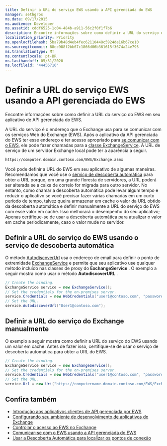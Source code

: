 ```yaml
---
title: Definir a URL do serviço EWS usando a API gerenciada do EWS
manager: sethgros
ms.date: 09/17/2015
ms.audience: Developer
ms.assetid: cddf6525-1c04-484b-a911-56c2f0f1f7b6
description: Encontre informações sobre como definir a URL do serviço do EWS em seu aplicativo de API gerenciada do EWS.
localization_priority: Priority
ms.openlocfilehash: 5ba79b48d4eb4fec62110448c5924de16b67ce10
ms.sourcegitcommit: 88ec988f2bb67c1866d06b361615f3674a24e795
ms.translationtype: MT
ms.contentlocale: pt-BR
ms.lasthandoff: 05/31/2020
ms.locfileid: "44456716"
---
```

# <a name="set-the-ews-service-url-by-using-the-ews-managed-api"></a>Definir a URL do serviço EWS usando a API gerenciada do EWS

Encontre informações sobre como definir a URL do serviço do EWS em seu aplicativo de API gerenciada do EWS.
  
A URL do serviço é o endereço que o Exchange usa para se comunicar com os serviços Web do Exchange (EWS). Após o aplicativo da API gerenciada do EWS ter esse endereço e ter acesso apropriado para [se comunicar com o EWS](how-to-communicate-with-ews-by-using-the-ews-managed-api.md), ele pode fazer chamadas para a [classe ExchangeService](https://msdn.microsoft.com/library/microsoft.exchange.webservices.data.exchangeservice%28v=exchg.80%29.aspx). A URL de serviço de um servidor Exchange local pode ter a aparência a seguir. 
  
```HTML
https://computer.domain.contoso.com/EWS/Exchange.asmx
```

Você pode definir a URL do EWS em seu aplicativo de algumas maneiras. Recomendamos que você use o [serviço de descoberta automática](https://msdn.microsoft.com/library/39726b67-2eb2-451b-9307-cfd0b518b55c%28Office.15%29.aspx) para obter a URL porque, em uma grande floresta de servidores, a URL poderá ser alterada se a caixa de correio for migrada para outro servidor. No entanto, como chamar a descoberta automática pode levar algum tempo e reduzir o aplicativo se você precisar fazer várias chamadas em um curto período de tempo, talvez queira armazenar em cache o valor da URL obtido da descoberta automática e definir manualmente a URL do serviço do EWS com esse valor em cache. Isso melhorará o desempenho do seu aplicativo; Apenas certifique-se de usar a descoberta automática para atualizar o valor em cache periodicamente, caso o valor mude no servidor. 
  
## <a name="set-the-ews-service-url-by-using-the-autodiscover-service"></a>Definir a URL do serviço do EWS usando o serviço de descoberta automática
<a name="bk_SetURLusingAutoDiscover"> </a>

O método [AutodiscoverUrl](https://msdn.microsoft.com/library/microsoft.exchange.webservices.data.exchangeservice.autodiscoverurl%28v=exchg.80%29.aspx) usa o endereço de email para definir o ponto de extremidade [ExchangeService](https://msdn.microsoft.com/library/microsoft.exchange.webservices.data.exchangeservice%28v=exchg.80%29.aspx) e permite que seu aplicativo use qualquer método incluído nas classes de proxy do **ExchangeService** . O exemplo a seguir mostra como usar o método **AutodiscoverURL** . 
  
```cs
// Create the binding.
ExchangeService service = new ExchangeService();
// Set the credentials for the on-premises server.
service.Credentials = new WebCredentials("user1@contoso.com", "password");
// Set the URL.
service.AutodiscoverUrl("User1@contoso.com");

```

## <a name="set-the-exchange-service-url-manually"></a>Definir a URL do serviço do Exchange manualmente
<a name="bk_SetURLmanually"> </a>

O exemplo a seguir mostra como definir a URL do serviço do EWS usando um valor em cache. Antes de fazer isso, certifique-se de usar o serviço de descoberta automática para obter a URL do EWS.
  
```cs
// Create the binding.
ExchangeService service = new ExchangeService();
// Set the credentials for the on-premises server.
service.Credentials = new WebCredentials("user1@contoso.com", "password");
// Set the URL.
service.Url = new Uri("https://computername.domain.contoso.com/EWS/Exchange.asmx");

```

## <a name="see-also"></a>Confira também

- [Introdução aos aplicativos clientes de API gerenciada por EWS](get-started-with-ews-managed-api-client-applications.md)   
- [Configurando seu ambiente de desenvolvimento de aplicativos do Exchange](setting-up-your-exchange-application-development-environment.md)   
- [Controlar o acesso ao EWS no Exchange](how-to-control-access-to-ews-in-exchange.md) 
- [Comunicar-se com o EWS usando a API gerenciada do EWS](how-to-communicate-with-ews-by-using-the-ews-managed-api.md)  
- [Usar a Descoberta Automática para localizar os pontos de conexão](how-to-use-autodiscover-to-find-connection-points.md)
    

